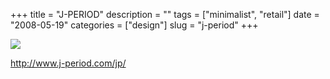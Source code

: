 +++
title = "J-PERIOD"
description = ""
tags = ["minimalist", "retail"]
date = "2008-05-19"
categories = ["design"]
slug = "j-period"
+++


 

  <div id="screens-thumbs" class="clearfix">
    <div class="txt-center" id="design-submission"><a href="http://www.j-period.com/jp/"><img id='bluga-thumbnail-1256' class='bluga-thumbnail large' src='http://media.konigi.com/bluga/
wt483161763be62_0.jpg'/></a></div>  
  </div>   
<p><a href="http://www.j-period.com/jp/">http://www.j-period.com/jp/</a></p>




